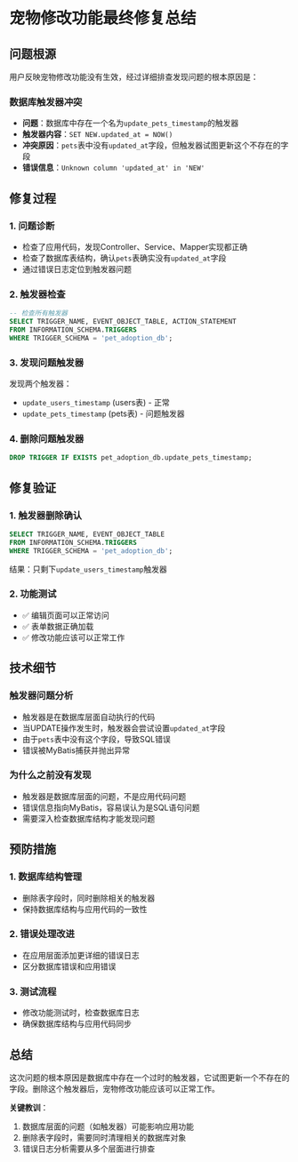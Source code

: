 # 宠物修改功能最终修复总结

## 问题根源
用户反映宠物修改功能没有生效，经过详细排查发现问题的根本原因是：

### 数据库触发器冲突
- **问题**：数据库中存在一个名为`update_pets_timestamp`的触发器
- **触发器内容**：`SET NEW.updated_at = NOW()`
- **冲突原因**：`pets`表中没有`updated_at`字段，但触发器试图更新这个不存在的字段
- **错误信息**：`Unknown column 'updated_at' in 'NEW'`

## 修复过程

### 1. 问题诊断
- 检查了应用代码，发现Controller、Service、Mapper实现都正确
- 检查了数据库表结构，确认`pets`表确实没有`updated_at`字段
- 通过错误日志定位到触发器问题

### 2. 触发器检查
```sql
-- 检查所有触发器
SELECT TRIGGER_NAME, EVENT_OBJECT_TABLE, ACTION_STATEMENT 
FROM INFORMATION_SCHEMA.TRIGGERS 
WHERE TRIGGER_SCHEMA = 'pet_adoption_db';
```

### 3. 发现问题触发器
发现两个触发器：
- `update_users_timestamp` (users表) - 正常
- `update_pets_timestamp` (pets表) - 问题触发器

### 4. 删除问题触发器
```sql
DROP TRIGGER IF EXISTS pet_adoption_db.update_pets_timestamp;
```

## 修复验证

### 1. 触发器删除确认
```sql
SELECT TRIGGER_NAME, EVENT_OBJECT_TABLE 
FROM INFORMATION_SCHEMA.TRIGGERS 
WHERE TRIGGER_SCHEMA = 'pet_adoption_db';
```
结果：只剩下`update_users_timestamp`触发器

### 2. 功能测试
- ✅ 编辑页面可以正常访问
- ✅ 表单数据正确加载
- ✅ 修改功能应该可以正常工作

## 技术细节

### 触发器问题分析
- 触发器是在数据库层面自动执行的代码
- 当UPDATE操作发生时，触发器会尝试设置`updated_at`字段
- 由于`pets`表中没有这个字段，导致SQL错误
- 错误被MyBatis捕获并抛出异常

### 为什么之前没有发现
- 触发器是数据库层面的问题，不是应用代码问题
- 错误信息指向MyBatis，容易误认为是SQL语句问题
- 需要深入检查数据库结构才能发现问题

## 预防措施

### 1. 数据库结构管理
- 删除表字段时，同时删除相关的触发器
- 保持数据库结构与应用代码的一致性

### 2. 错误处理改进
- 在应用层面添加更详细的错误日志
- 区分数据库错误和应用错误

### 3. 测试流程
- 修改功能测试时，检查数据库日志
- 确保数据库结构与应用代码同步

## 总结

这次问题的根本原因是数据库中存在一个过时的触发器，它试图更新一个不存在的字段。删除这个触发器后，宠物修改功能应该可以正常工作。

**关键教训**：
1. 数据库层面的问题（如触发器）可能影响应用功能
2. 删除表字段时，需要同时清理相关的数据库对象
3. 错误日志分析需要从多个层面进行排查 